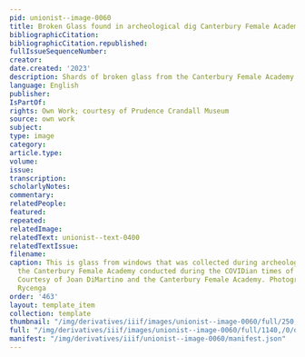 ```yaml
---
pid: unionist--image-0060
title: Broken Glass found in archeological dig Canterbury Female Academy 2020-2022
bibliographicCitation: 
bibliographicCitation.republished: 
fullIssueSequenceNumber: 
creator: 
date.created: '2023'
description: Shards of broken glass from the Canterbury Female Academy
language: English
publisher: 
IsPartOf: 
rights: Own Work; courtesy of Prudence Crandall Museum
source: own work
subject: 
type: image
category: 
article.type: 
volume: 
issue: 
transcription: 
scholarlyNotes: 
commentary: 
relatedPeople: 
featured: 
repeated: 
relatedImage: 
relatedText: unionist--text-0400
relatedTextIssue: 
filename: 
caption: This is glass from windows that was collected during archeological digs at
  the Canterbury Female Academy conducted during the COVIDian times of 2020-2022.
  Courtesy of Joan DiMartino and the Canterbury Female Academy. Photography by Jennifer
  Rycenga
order: '463'
layout: template_item
collection: template
thumbnail: "/img/derivatives/iiif/images/unionist--image-0060/full/250,/0/default.jpg"
full: "/img/derivatives/iiif/images/unionist--image-0060/full/1140,/0/default.jpg"
manifest: "/img/derivatives/iiif/unionist--image-0060/manifest.json"
---
```

